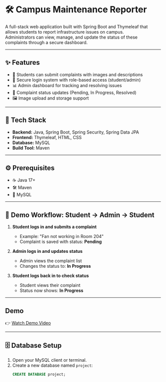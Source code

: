 # 🛠️ Campus Maintenance Reporter

A full-stack web application built with Spring Boot and Thymeleaf that allows students to report infrastructure issues on campus.  
Administrators can view, manage, and update the status of these complaints through a secure dashboard.

---

## ✨ Features

- 📝 Students can submit complaints with images and descriptions  
- 🔐 Secure login system with role-based access (student/admin)  
- 📊 Admin dashboard for tracking and resolving issues  
- 🔄 Complaint status updates (Pending, In Progress, Resolved)  
- 🖼️ Image upload and storage support  

---

## 🧰 Tech Stack

- **Backend:** Java, Spring Boot, Spring Security, Spring Data JPA  
- **Frontend:** Thymeleaf, HTML, CSS  
- **Database:** MySQL  
- **Build Tool:** Maven  

---

## ⚙️ Prerequisites

- ☕ Java 17+  
- 🛠️ Maven  
- 🐬 MySQL  

---
## 🔄 Demo Workflow: Student → Admin → Student

1. **Student logs in and submits a complaint**  
   - Example: "Fan not working in Room 204"  
   - Complaint is saved with status: **Pending**

2. **Admin logs in and updates status**  
   - Admin views the complaint list  
   - Changes the status to: **In Progress**

3. **Student logs back in to check status**  
   - Student views their complaint  
   - Status now shows: **In Progress**

---
## Demo

👉 [Watch Demo Video](https://drive.google.com/file/d/1ggo49WWY5WaXFf2QLDQyDZVTX7bwGr5q/view?usp=drive_link)

---


## 🗄️ Database Setup

1. Open your MySQL client or terminal.  
2. Create a new database named `project`:  
   ```sql
   CREATE DATABASE project;

   

